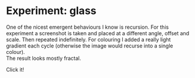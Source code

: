<!--
  date: 2014-06-22
  modified: 2015-10-25
  slug: experiment-glass
  type: post
  tags: cool shit, experiment, recursion
  thumbnail: experiments/ronvalstar-nl_experiment-glass_1.jpg
  related: experiment-*
-->

# Experiment: glass

One of the nicest emergent behaviours I know is recursion. For this experiment a screenshot is taken and placed at a different angle, offset and scale. Then repeated indefinitely. For colouring I added a really light gradient each cycle (otherwise the image would recurse into a single colour).<br />
The result looks mostly fractal.

Click it!

<pre><code data-language="javascript" data-src="/static/experiment/glass.js"></code></pre>
